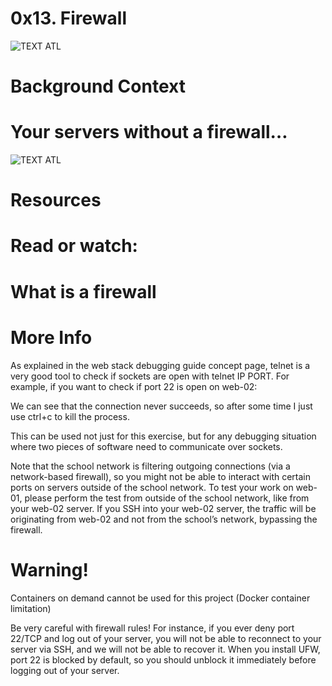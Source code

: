 #  0x13. Firewall

![TEXT ATL](https://s3.amazonaws.com/intranet-projects-files/holbertonschool-sysadmin_devops/284/V1HjQ1Y.png)

# Background Context
# Your servers without a firewall…

![TEXT ATL](https://s3.amazonaws.com/intranet-projects-files/holbertonschool-sysadmin_devops/155/holbertonschool-firewall.gif)

# Resources
# Read or watch:

# What is a firewall
# More Info
As explained in the web stack debugging guide concept page, telnet is a very good tool to check if sockets are open with telnet IP PORT. For example, if you want to check if port 22 is open on web-02:

We can see that the connection never succeeds, so after some time I just use ctrl+c to kill the process.

This can be used not just for this exercise, but for any debugging situation where two pieces of software need to communicate over sockets.

Note that the school network is filtering outgoing connections (via a network-based firewall), so you might not be able to interact with certain ports on servers outside of the school network. To test your work on web-01, please perform the test from outside of the school network, like from your web-02 server. If you SSH into your web-02 server, the traffic will be originating from web-02 and not from the school’s network, bypassing the firewall.

# Warning!
Containers on demand cannot be used for this project (Docker container limitation)

Be very careful with firewall rules! For instance, if you ever deny port 22/TCP and log out of your server, you will not be able to reconnect to your server via SSH, and we will not be able to recover it. When you install UFW, port 22 is blocked by default, so you should unblock it immediately before logging out of your server.
